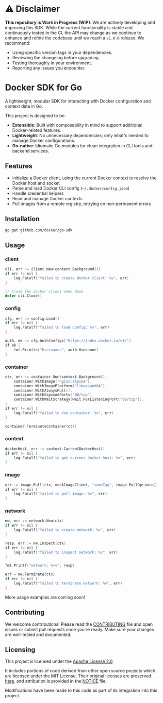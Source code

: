 # ⚠️ Disclaimer

**This repository is Work in Progress (WIP)**. We are actively developing and improving this SDK. While the current functionality is stable and continuously tested in the CI, the API may change as we continue to enhance and refine the codebase until we reach a `v1.0.0` release. We recommend:

- Using specific version tags in your dependencies.
- Reviewing the changelog before upgrading.
- Testing thoroughly in your environment.
- Reporting any issues you encounter.

# Docker SDK for Go

A lightweight, modular SDK for interacting with Docker configuration and context data in Go.

This project is designed to be:
- **Extensible**: Built with composability in mind to support additional Docker-related features.
- **Lightweight**: No unnecessary dependencies; only what's needed to manage Docker configurations.
- **Go-native**: Idiomatic Go modules for clean integration in CLI tools and backend services.

## Features

- Initialize a Docker client, using the current Docker context to resolve the Docker host and socket
- Parse and load Docker CLI config (`~/.docker/config.json`)
- Handle credential helpers
- Read and manage Docker contexts
- Pull images from a remote registry, retrying on non-permanent errors

## Installation

```bash
go get github.com/docker/go-sdk
```

## Usage

### client

```go
cli, err := client.New(context.Background())
if err != nil {
    log.Fatalf("failed to create docker client: %v", err)
}

// Close the docker client when done
defer cli.Close()
```

### config

```go
cfg, err := config.Load()
if err != nil {
    log.Fatalf("failed to load config: %v", err)
}

auth, ok := cfg.AuthConfigs["https://index.docker.io/v1/"]
if ok {
    fmt.Println("Username:", auth.Username)
}
```

### container

```go
ctr, err := container.Run(context.Background(),
    container.WithImage("nginx:alpine"),
    container.WithImagePlatform("linux/amd64"),
    container.WithAlwaysPull(),
    container.WithExposedPorts("80/tcp"),
    container.WithWaitStrategy(wait.ForListeningPort("80/tcp")),
)
if err != nil {
    log.Fatalf("failed to run container: %v", err)
}

container.TerminateContainer(ctr)
```

### context

```go
dockerHost, err := context.CurrentDockerHost()
if err != nil {
    log.Fatalf("failed to get current docker host: %v", err)
}
```

### image

```go
err := image.Pull(ctx, mockImageClient, "someTag", image.PullOptions{})
if err != nil {
    log.Fatalf("failed to pull image: %v", err)
}

```

### network

```go
nw, err := network.New(ctx)
if err != nil {
    log.Fatalf("failed to create network: %v", err)
}

resp, err := nw.Inspect(ctx)
if err != nil {
    log.Fatalf("failed to inspect network: %v", err)
}

fmt.Printf("network: %+v", resp)

err = nw.Terminate(ctx)
if err != nil {
    log.Fatalf("failed to terminate network: %v", err)
}
```

More usage examples are coming soon!

## Contributing

We welcome contributions! Please read the [CONTRIBUTING](./CONTRIBUTING.md) file and open issues or submit pull requests once you're ready. Make sure your changes are well-tested and documented.

## Licensing

This project is licensed under the [Apache License 2.0](./LICENSE).

It includes portions of code derived from other open source projects which are licensed under the MIT License. Their original licenses are preserved [here](./third_party), and attribution is provided in the [NOTICE](./NOTICE) file.

Modifications have been made to this code as part of its integration into this project.
